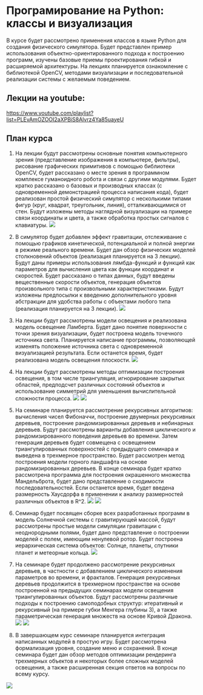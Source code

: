 # Програмирование на Python: классы и визуализация
В курсе будет рассмотрено применения классов в языке Python для создания физического симулятора. Будет представлен пример использования объектно-ориентированного подхода к построению программ, изучены базовые приемы проектирования гибкой и расширяемой архитектуры. На лекциях планируется ознакомление с библиотекой OpenCV, методами визуализации и последовательной реализации системы с желаемым поведением.
## Лекции на youtube: 

https://www.youtube.com/playlist?list=PLEvAmOZOOI2aXPBiS8Alvrz4Ya85uayeU

## План курса

  1) На лекции будут рассмотрены основные понятия компьютерного зрения (представление изображения в компьютере, фильтры), рисование графических примитивов с помощью библиотеки OpenCV, будет рассказано о месте зрения в программном комплексе гуманоидного робота и связи с другими модулями. Будет кратко рассказано о базовых и производных классах (с одновременной демонстрацией процесса написания кода), будет реализован простой физический симулятор с несколькими типами фигур (круг, квадрат, треугольник, линия), отталкивающимися от стен. Будут изложены методы наглядной визуализации на примере связи координаты и цвета, а также обработка простых сигналов с клавиатуры.
    ![](imgs/lines.jpg)

  2) В симулятор будет добавлен эффект гравитации, отслеживание с помощью графиков кинетической, потенциальной и полной энергии в режиме реального времени. Будет дан обзор физических моделей столкновений объектов (реализация планируется на 3 лекции). Будут даны примеры использования лямбда-функций и функций как параметров для вычисления цвета как функции координат и скоростей. Будет рассказано о типах данных, будут введены вещественные скорости объектов, генерация объектов произвольного типа с произвольными характеристиками. Будут изложены предпосылки к введению дополнительного уровня абстракции для удобства работы с объектами любого типа (реализация планируется на 3 лекции).
  ![](imgs/energy.jpg)
  
  3) На лекции будут рассмотрены модели освещения и реализована модель освещение Ламберта. Будет дано понятие поверхности с точки зрения визуализации, будет построена модель точечного источника света. Планируется написание программы, позволяющей изменять положение источника света с одновременной визуализацией результата. Если останется время, будет реализована модель освещения плоскости.
  ![](imgs/3d_balls.jpg)

  4) На лекции будут рассмотрены методы оптимизации построения освещения, в том числе триангуляция, игнорирование закрытых областей, предподсчет различных состояний объектов и использование симметрий для уменьшения вычислительной сложности процесса.
  ![](imgs/triangle.jpg)
  ![](imgs/ball_triangle.jpg)


  5) На семинаре планируется рассмотрение рекурсивных алгоритмов: вычисления чисел Фибоначчи, построение двумерных рекурсивных деревьев, построение рандомизированных деревьев и небинарных деревьев. Будут рассмотрены варианты добавления циклического и рандомизированного поведения деревьев во времени. Затем генерация деревьев будет совмещена с освещением триангулированных поверхностей с предыдущего семинара и выведена в трехмерное пространство. Будет рассмотрен метод построения модели горного ландшафта на основе рандомизированных деревьев. В конце семинара будет кратко рассмотрена программа для построения окрашенного множества Мандельброта, будет дано представление о сходимости последовательностей. Если останется время, будет введена размерность Хаусдорфа в применении к анализу размерностей различных объектов в R^2.
  ![](imgs/tree.jpg)
  ![](imgs/tree.gif)


  6) Семинар будет посвящен сборке всех разработанных программ в модель Солнечной системы с гравитирующей массой, будут рассмотрены простые модели симуляции гравитации с неоднородными полями, будет дано представление о построении моделей с полем, имеющим ненулевой ротор. Будет построена иерархическая система объектов: Солнце, планеты, спутники планет и метеорные кольца.
  ![](imgs/planets.gif)
  
  7) На семинаре будет продолжено рассмотрение рекурсивных деревьев, в частности с добавлением циклического изменения параметров во времени, и фракталов. Генерация рекурсивных деревьев продолжится в трехмерном пространстве на основе построенной на предыдущих семинарах модели освещения триангулированных объектов. Будут рассмотрены различные подходы к построению самоподобных структур: итеративный и рекурсивный (на примере губки Менгера глубины 3), а также параметрическая генерация множеств на основе Кривой Дракона.
  ![](imgs/menger_sponge.jpg)
  ![](imgs/dragon_curve.jpg)

8) В завершающем курс семинаре планируется интеграция написанных модулей в простую игру. Будет рассмотрена формализация уровня, создание меню и сохранений. В конце семинара будет дан обзор методов оптимизации рендеринга трехмерных объектов и некоторых более сложных моделей освещения, а также расширенная секция ответов на вопросы по всему курсу.

  ![](imgs/gameplay.png)

